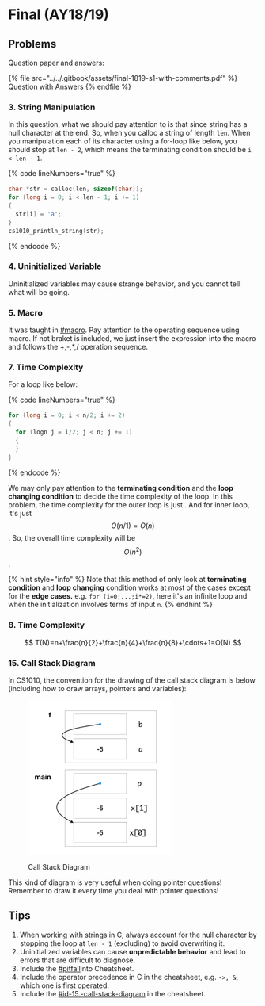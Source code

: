 # Final (AY18/19)

## Problems

Question paper and answers:

{% file src="../../.gitbook/assets/final-1819-s1-with-comments.pdf" %}
Question with Answers
{% endfile %}

### 3. String Manipulation

In this question, what we should pay attention to is that since string has a null character at the end. So, when you calloc a string of length `len`. When you manipulation each of its character using a for-loop like below, you should stop at `len - 2`, which means the terminating condition should be `i < len - 1`.

{% code lineNumbers="true" %}
```c
char *str = calloc(len, sizeof(char));
for (long i = 0; i < len - 1; i += 1)
{
  str[i] = 'a';
}
cs1010_println_string(str);
```
{% endcode %}

### 4. Uninitialized Variable

Uninitialized variables may cause strange behavior, and you cannot tell what will be going.

### 5. Macro

It was taught in [#macro](../../lec-tut-lab-exes/lab/lab-08-c-preprocessor.md#macro "mention"). Pay attention to the operating sequence using macro. If not braket is included, we just insert the expression into the macro and follows the +,-,\*,/ operation sequence.

### 7. Time Complexity

For a loop like below:

{% code lineNumbers="true" %}
```c
for (long i = 0; i < n/2; i += 2)
{
  for (logn j = i/2; j < n; j += 1)
  {
  }
}
```
{% endcode %}

We may only pay attention to the **terminating condition** and the **loop changing condition** to decide the time complexity of the loop. In this problem, the time complexity for the outer loop is just . And for inner loop, it's just $$O(n/1)=O(n)$$. So, the overall time complexity will be $$O(n^2)$$.

{% hint style="info" %}
Note that this method of only look at **terminating condition** and **loop changing** condition works at most of the cases except for the **edge cases.** e.g. `for (i=0;...;i*=2)`, here it's an infinite loop and when the initialization involves terms of input `n`.
{% endhint %}

### 8. Time Complexity

$$
T(N)=n+\frac{n}{2}+\frac{n}{4}+\frac{n}{8}+\cdots+1=O(N)
$$

### 15. Call Stack Diagram

In CS1010, the convention for the drawing of the call stack diagram is below (including how to draw arrays, pointers and variables):

<figure><img src="../../.gitbook/assets/Final-1819-Q15.png" alt="" width="290"><figcaption><p>Call Stack Diagram</p></figcaption></figure>

This kind of diagram is very useful when doing pointer questions! Remember to draw it every time you deal with pointer questions!

## Tips

1. When working with strings in C, always account for the null character by stopping the loop at `len - 1` (excluding) to avoid overwriting it.
2. Uninitialized variables can cause **unpredictable behavior** and lead to errors that are difficult to diagnose.
3. Include the [#pitfall](../../lec-tut-lab-exes/lab/lab-08-c-preprocessor.md#pitfall "mention")into Cheatsheet.
4. Include the operator precedence in C in the cheatsheet, e.g. `->, &`, which one is first operated.
5. Include the [#id-15.-call-stack-diagram](final-ay18-19.md#id-15.-call-stack-diagram "mention") in the cheatsheet.
